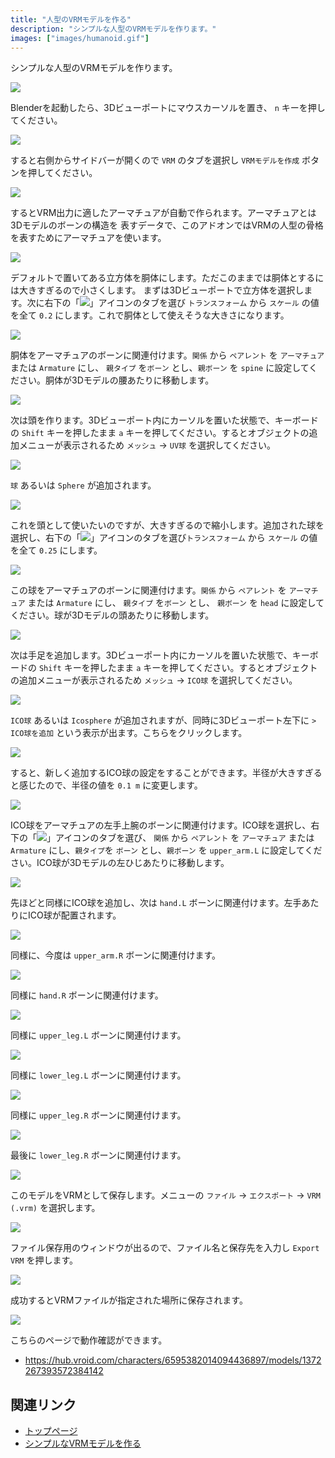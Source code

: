 ```yaml
---
title: "人型のVRMモデルを作る"
description: "シンプルな人型のVRMモデルを作ります。"
images: ["images/humanoid.gif"]
---
```


シンプルな人型のVRMモデルを作ります。

![](/assets/images/humanoid.gif)

Blenderを起動したら、3Dビューポートにマウスカーソルを置き、 `n`
キーを押してください。

![](1.png)

すると右側からサイドバーが開くので `VRM` のタブを選択し `VRMモデルを作成`
ボタンを押してください。

![](2.png)

するとVRM出力に適したアーマチュアが自動で作られます。アーマチュアとは3Dモデルのボーンの構造を
表すデータで、このアドオンではVRMの人型の骨格を表すためにアーマチュアを使います。

![](3.png)

デフォルトで置いてある立方体を胴体にします。ただこのままでは胴体とするには大きすぎるので小さくします。
まずは3Dビューポートで立方体を選択します。次に右下の「![](/assets/images/object_property_tab_icon.png)」アイコンのタブを選び
`トランスフォーム` から `スケール` の値を全て `0.2`
にします。これで胴体として使えそうな大きさになります。

![](4.png)

胴体をアーマチュアのボーンに関連付けます。`関係` から `ペアレント` を
`アーマチュア` または `Armature` にし、 `親タイプ` を`ボーン` とし、`親ボーン`
を `spine` に設定してください。胴体が3Dモデルの腰あたりに移動します。

![](5.png)

次は頭を作ります。3Dビューポート内にカーソルを置いた状態で、キーボードの `Shift`
キーを押したまま `a`
キーを押してください。するとオブジェクトの追加メニューが表示されるため
`メッシュ` → `UV球` を選択してください。

![](6.png)

`球` あるいは `Sphere` が追加されます。

![](7.png)

これを頭として使いたいのですが、大きすぎるので縮小します。追加された球を選択し、右下の「![](/assets/images/object_property_tab_icon.png)」アイコンのタブを選び`トランスフォーム`
から `スケール` の値を全て `0.25` にします。

![](8.png)

この球をアーマチュアのボーンに関連付けます。`関係` から `ペアレント` を
`アーマチュア` または `Armature` にし、 `親タイプ` を`ボーン` とし、 `親ボーン`
を `head` に設定してください。球が3Dモデルの頭あたりに移動します。

![](9.png)

次は手足を追加します。3Dビューポート内にカーソルを置いた状態で、キーボードの
`Shift` キーを押したまま `a`
キーを押してください。するとオブジェクトの追加メニューが表示されるため
`メッシュ` → `ICO球` を選択してください。

![](10.png)

`ICO球` あるいは `Icosphere` が追加されますが、同時に3Dビューポート左下に
`> ICO球を追加` という表示が出ます。こちらをクリックします。

![](11.png)

すると、新しく追加するICO球の設定をすることができます。半径が大きすぎると感じたので、半径の値を
`0.1 m` に変更します。

![](12.png)

ICO球をアーマチュアの左手上腕のボーンに関連付けます。ICO球を選択し、右下の「![](/assets/images/object_property_tab_icon.png)」アイコンのタブを選び、
`関係` から `ペアレント` を `アーマチュア` または `Armature` にし、`親タイプ`を
`ボーン` とし、`親ボーン` を `upper_arm.L`
に設定してください。ICO球が3Dモデルの左ひじあたりに移動します。

![](13.png)

先ほどと同様にICO球を追加し、次は `hand.L`
ボーンに関連付けます。左手あたりにICO球が配置されます。

![](14.png)

同様に、今度は `upper_arm.R` ボーンに関連付けます。

![](15.png)

同様に `hand.R` ボーンに関連付けます。

![](16.png)

同様に `upper_leg.L` ボーンに関連付けます。

![](17.png)

同様に `lower_leg.L` ボーンに関連付けます。

![](18.png)

同様に `upper_leg.R` ボーンに関連付けます。

![](19.png)

最後に `lower_leg.R` ボーンに関連付けます。

![](20.png)

このモデルをVRMとして保存します。メニューの `ファイル` → `エクスポート` →
`VRM (.vrm)` を選択します。

![](21.png)

ファイル保存用のウィンドウが出るので、ファイル名と保存先を入力し `Export VRM`
を押します。

![](22.png)

成功するとVRMファイルが指定された場所に保存されます。

![](/assets/images/humanoid.gif)

こちらのページで動作確認ができます。

- https://hub.vroid.com/characters/6595382014094436897/models/1372267393572384142

## 関連リンク

- [トップページ](../)
- [シンプルなVRMモデルを作る](../create-simple-vrm-from-scratch/)
